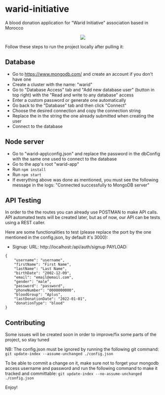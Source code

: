 # warid-initiative

A blood donation application for "Warid Initiative" association based in Morocco

<p align="center">
  <img src="https://user-images.githubusercontent.com/48014410/192161623-ac0f8553-7efc-4358-8c9c-719d7e9afaa3.png">
</p>

Follow these steps to run the project locally after pulling it:

## Database

- Go to https://www.mongodb.com/ and create an account if you don't have one
- Create a cluster with the name: "warid"
- Go to "Database Access" tab and "Add new database user" (button in top right) with the "Read and write to any database" access
- Enter a custom password or generate one automatically
- Go back to the "Database" tab and then click "Connect"
- Choose the desired connection and copy the connection string
- Replace the <password> in the string the one already submitted when creating the user
- Connect to the database

## Node server

- Go to "warid-app\config.json" and replace the password in the dbConfig with the same one used to connect to the database
- Go to the app's root "warid-app"
- Run `npm install`
- Run `npm start`
- If everything above was done as mentioned, you must see the following message in the logs: "Connected successfully to MongoDB server"

## API Testing

In order to the the routes you can already use POSTMAN to make API calls.
API automated tests will be created later, but as of now, our API can be tests using a REST caller.

Here are some functionalities to test (please replace the port by the one mentioned in the config.json, by default it's 3000):

- Signup:
  URL: http://localhost:<port>/api/auth/signup
  PAYLOAD:

```
{
    "username": "username",
    "firstName": "First Name",
    "lastName": "Last Name",
    "birthDate": "2002-12-09",
    "email": "email@email.com",
    "gender": "male",
    "password": "password",
    "phoneNumber": "0000000000",
    "bloodGroup": "Aplus",
    "lastDonationDate": "2022-01-01",
    "donationType": "blood"
}
```

## Contributing

Some issues will be created soon in order to improve/fix some parts of the project, so stay tuned

NB:
The config.json must be ignored by running the following git command:
`git update-index --assume-unchanged ./config.json`

To be able to commit a change on it, make sure not to forget your mongodb access username and password and run the following command to make it tracked and committable:
`git update-index --no-assume-unchanged ./config.json`

Enjoy!
